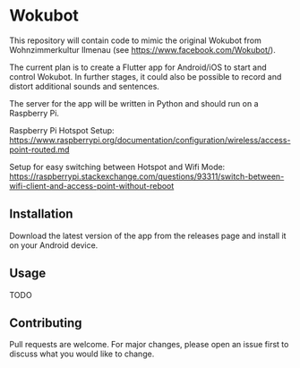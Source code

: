 # Wokubot

This repository will contain code to mimic the original Wokubot from Wohnzimmerkultur Ilmenau (see https://www.facebook.com/Wokubot/).

The current plan is to create a Flutter app for Android/iOS to start and control Wokubot. In further stages, it could also be possible to record and distort additional sounds and sentences.

The server for the app will be written in Python and should run on a Raspberry Pi.

Raspberry Pi Hotspot Setup: https://www.raspberrypi.org/documentation/configuration/wireless/access-point-routed.md

Setup for easy switching between Hotspot and Wifi Mode: https://raspberrypi.stackexchange.com/questions/93311/switch-between-wifi-client-and-access-point-without-reboot

## Installation

Download the latest version of the app from the releases page and install it on your Android device.

## Usage

TODO

## Contributing

Pull requests are welcome. For major changes, please open an issue first to discuss what you would like to change.
